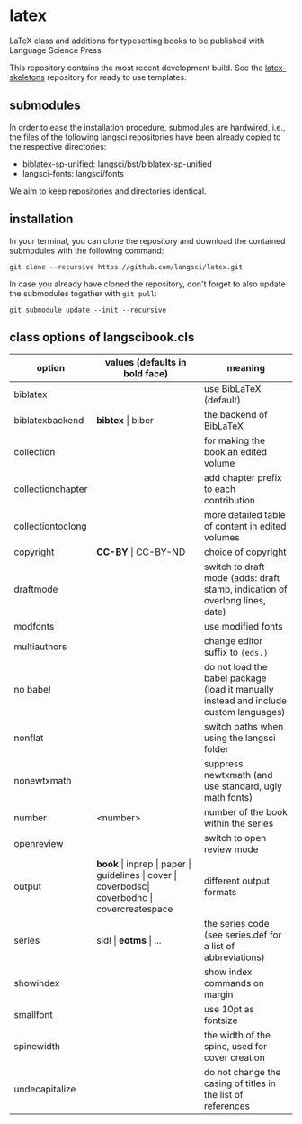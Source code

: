 # latex

LaTeX class and additions for typesetting books to be published with Language Science Press

This repository contains the most recent development build. See the [latex-skeletons](https://github.com/langsci/latex-skeletons) repository for ready to use templates.

## submodules

In order to ease the installation procedure, submodules are hardwired, i.e., the files of the following langsci repositories have been already copied to the respective directories:

 * biblatex-sp-unified: langsci/bst/biblatex-sp-unified
 * langsci-fonts: langsci/fonts
 
We aim to keep repositories and directories identical.

## installation

In your terminal, you can clone the repository and download the contained submodules with the following command: 

`git clone --recursive https://github.com/langsci/latex.git`

In case you already have cloned the repository, don't forget to also update the submodules together with `git pull`:

`git submodule update --init --recursive`


## class options of langscibook.cls

option | values (defaults in bold face) | meaning
-------|--------|---------
biblatex | | use BibLaTeX (default)
biblatexbackend | **bibtex** \| biber | the backend of BibLaTeX
collection | | for making the book an edited volume
collectionchapter | | add chapter prefix to each contribution
collectiontoclong | | more detailed table of content in edited volumes
copyright | **CC-BY** \| CC-BY-ND | choice of copyright
draftmode | | switch to draft mode (adds: draft stamp, indication of overlong lines, date)
modfonts | | use modified fonts
multiauthors | | change editor suffix to `(eds.)`
no babel | | do not load the babel package (load it manually instead and include custom languages)
nonflat | | switch paths when using the langsci folder 
nonewtxmath | | suppress newtxmath (and use standard, ugly math fonts)
number | \<number\> | number of the book within the series
openreview | | switch to open review mode
output | **book** \| inprep \| paper \| guidelines \| cover \| coverbodsc\| coverbodhc \| covercreatespace | different output formats
series | sidl \| __eotms__ \| ... | the series code (see series.def for a list of abbreviations)
showindex | | show index commands on margin
smallfont | | use 10pt as fontsize
spinewidth | | the width of the spine, used for cover creation
undecapitalize | | do not change the casing of titles in the list of references



